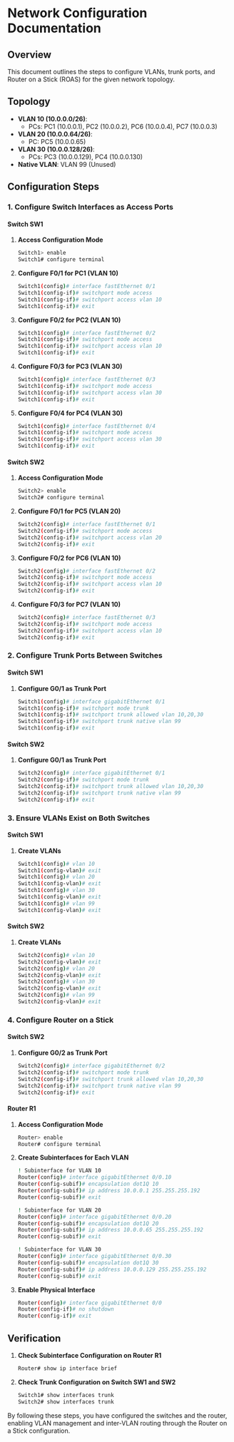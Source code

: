 # Network Configuration Documentation

## Overview

This document outlines the steps to configure VLANs, trunk ports, and Router on a Stick (ROAS) for the given network topology.

## Topology

- **VLAN 10 (10.0.0.0/26)**:
  - PCs: PC1 (10.0.0.1), PC2 (10.0.0.2), PC6 (10.0.0.4), PC7 (10.0.0.3)
- **VLAN 20 (10.0.0.64/26)**:
  - PC: PC5 (10.0.0.65)
- **VLAN 30 (10.0.0.128/26)**:
  - PCs: PC3 (10.0.0.129), PC4 (10.0.0.130)
- **Native VLAN**: VLAN 99 (Unused)

## Configuration Steps

### 1. Configure Switch Interfaces as Access Ports

#### Switch SW1

1. **Access Configuration Mode**

   ```sh
   Switch1> enable
   Switch1# configure terminal
   ```

2. **Configure F0/1 for PC1 (VLAN 10)**

   ```sh
   Switch1(config)# interface fastEthernet 0/1
   Switch1(config-if)# switchport mode access
   Switch1(config-if)# switchport access vlan 10
   Switch1(config-if)# exit
   ```

3. **Configure F0/2 for PC2 (VLAN 10)**

   ```sh
   Switch1(config)# interface fastEthernet 0/2
   Switch1(config-if)# switchport mode access
   Switch1(config-if)# switchport access vlan 10
   Switch1(config-if)# exit
   ```

4. **Configure F0/3 for PC3 (VLAN 30)**

   ```sh
   Switch1(config)# interface fastEthernet 0/3
   Switch1(config-if)# switchport mode access
   Switch1(config-if)# switchport access vlan 30
   Switch1(config-if)# exit
   ```

5. **Configure F0/4 for PC4 (VLAN 30)**
   ```sh
   Switch1(config)# interface fastEthernet 0/4
   Switch1(config-if)# switchport mode access
   Switch1(config-if)# switchport access vlan 30
   Switch1(config-if)# exit
   ```

#### Switch SW2

1. **Access Configuration Mode**

   ```sh
   Switch2> enable
   Switch2# configure terminal
   ```

2. **Configure F0/1 for PC5 (VLAN 20)**

   ```sh
   Switch2(config)# interface fastEthernet 0/1
   Switch2(config-if)# switchport mode access
   Switch2(config-if)# switchport access vlan 20
   Switch2(config-if)# exit
   ```

3. **Configure F0/2 for PC6 (VLAN 10)**

   ```sh
   Switch2(config)# interface fastEthernet 0/2
   Switch2(config-if)# switchport mode access
   Switch2(config-if)# switchport access vlan 10
   Switch2(config-if)# exit
   ```

4. **Configure F0/3 for PC7 (VLAN 10)**
   ```sh
   Switch2(config)# interface fastEthernet 0/3
   Switch2(config-if)# switchport mode access
   Switch2(config-if)# switchport access vlan 10
   Switch2(config-if)# exit
   ```

### 2. Configure Trunk Ports Between Switches

#### Switch SW1

1. **Configure G0/1 as Trunk Port**
   ```sh
   Switch1(config)# interface gigabitEthernet 0/1
   Switch1(config-if)# switchport mode trunk
   Switch1(config-if)# switchport trunk allowed vlan 10,20,30
   Switch1(config-if)# switchport trunk native vlan 99
   Switch1(config-if)# exit
   ```

#### Switch SW2

1. **Configure G0/1 as Trunk Port**
   ```sh
   Switch2(config)# interface gigabitEthernet 0/1
   Switch2(config-if)# switchport mode trunk
   Switch2(config-if)# switchport trunk allowed vlan 10,20,30
   Switch2(config-if)# switchport trunk native vlan 99
   Switch2(config-if)# exit
   ```

### 3. Ensure VLANs Exist on Both Switches

#### Switch SW1

1. **Create VLANs**
   ```sh
   Switch1(config)# vlan 10
   Switch1(config-vlan)# exit
   Switch1(config)# vlan 20
   Switch1(config-vlan)# exit
   Switch1(config)# vlan 30
   Switch1(config-vlan)# exit
   Switch1(config)# vlan 99
   Switch1(config-vlan)# exit
   ```

#### Switch SW2

1. **Create VLANs**
   ```sh
   Switch2(config)# vlan 10
   Switch2(config-vlan)# exit
   Switch2(config)# vlan 20
   Switch2(config-vlan)# exit
   Switch2(config)# vlan 30
   Switch2(config-vlan)# exit
   Switch2(config)# vlan 99
   Switch2(config-vlan)# exit
   ```

### 4. Configure Router on a Stick

#### Switch SW2

1. **Configure G0/2 as Trunk Port**
   ```sh
   Switch2(config)# interface gigabitEthernet 0/2
   Switch2(config-if)# switchport mode trunk
   Switch2(config-if)# switchport trunk allowed vlan 10,20,30
   Switch2(config-if)# switchport trunk native vlan 99
   Switch2(config-if)# exit
   ```

#### Router R1

1. **Access Configuration Mode**

   ```sh
   Router> enable
   Router# configure terminal
   ```

2. **Create Subinterfaces for Each VLAN**

   ```sh
   ! Subinterface for VLAN 10
   Router(config)# interface gigabitEthernet 0/0.10
   Router(config-subif)# encapsulation dot1Q 10
   Router(config-subif)# ip address 10.0.0.1 255.255.255.192
   Router(config-subif)# exit

   ! Subinterface for VLAN 20
   Router(config)# interface gigabitEthernet 0/0.20
   Router(config-subif)# encapsulation dot1Q 20
   Router(config-subif)# ip address 10.0.0.65 255.255.255.192
   Router(config-subif)# exit

   ! Subinterface for VLAN 30
   Router(config)# interface gigabitEthernet 0/0.30
   Router(config-subif)# encapsulation dot1Q 30
   Router(config-subif)# ip address 10.0.0.129 255.255.255.192
   Router(config-subif)# exit
   ```

3. **Enable Physical Interface**
   ```sh
   Router(config)# interface gigabitEthernet 0/0
   Router(config-if)# no shutdown
   Router(config-if)# exit
   ```

## Verification

1. **Check Subinterface Configuration on Router R1**

   ```sh
   Router# show ip interface brief
   ```

2. **Check Trunk Configuration on Switch SW1 and SW2**
   ```sh
   Switch1# show interfaces trunk
   Switch2# show interfaces trunk
   ```

By following these steps, you have configured the switches and the router, enabling VLAN management and inter-VLAN routing through the Router on a Stick configuration.

